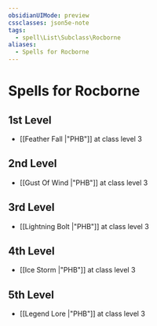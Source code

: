 ```yaml
---
obsidianUIMode: preview
cssclasses: json5e-note
tags:
  - spell\List\Subclass\Rocborne
aliases:
  - Spells for Rocborne
---
```

# Spells for Rocborne

## 1st Level

- [[Feather Fall \|"PHB"]] at class level 3

## 2nd Level

- [[Gust Of Wind \|"PHB"]] at class level 3

## 3rd Level

- [[Lightning Bolt \|"PHB"]] at class level 3

## 4th Level

- [[Ice Storm \|"PHB"]] at class level 3

## 5th Level

- [[Legend Lore \|"PHB"]] at class level 3
